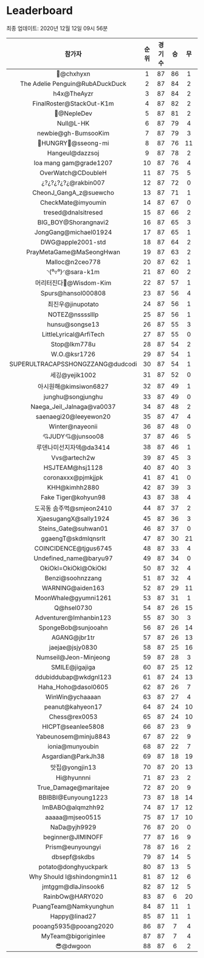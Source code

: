# Leaderboard
최종 업데이트: 2020년 12월 12일 09시 56분




| 참가자 | 순위 | 경기수 | 승 | 무 | 패 | 승점 |
|:---:|:---:|:---:|:---:|:---:|:---:|:---:|
| 👑@chxhyxn | 1 | 87 | 86 | 1 | 0 | 259 |
| The Adelie Penguin@RubADuckDuck | 2 | 87 | 84 | 2 | 1 | 254 |
| h4x@TheAyzr | 3 | 87 | 84 | 2 | 1 | 254 |
| FinalRoster@StackOut-K1m | 4 | 87 | 82 | 2 | 3 | 248 |
| 🥈@NepleDev | 5 | 87 | 81 | 2 | 4 | 245 |
| Null@L-HK | 6 | 87 | 79 | 4 | 4 | 241 |
| newbie@gh-BumsooKim | 7 | 87 | 79 | 3 | 5 | 240 |
| 🍗HUNGRY🍗@sseong-mi | 8 | 87 | 76 | 11 | 0 | 239 |
| Hangeul@dazzsoj | 9 | 87 | 78 | 2 | 7 | 236 |
| loa mang gam@grade1207 | 10 | 87 | 76 | 4 | 7 | 232 |
| OverWatch@CDoubleH | 11 | 87 | 75 | 5 | 7 | 230 |
| ¿?¿?¿?¿?¿@rakbin007 | 12 | 87 | 72 | 0 | 15 | 216 |
| CheonJ_GangA_z@suewcho | 13 | 87 | 71 | 1 | 15 | 214 |
| CheckMate@imyoumin | 14 | 87 | 67 | 0 | 20 | 201 |
| tresed@dnalsitresed | 15 | 87 | 66 | 2 | 19 | 200 |
| BIG_BOY@Shorangnavi2 | 16 | 87 | 65 | 3 | 19 | 198 |
| JongGang@michael01924 | 17 | 87 | 65 | 1 | 21 | 196 |
| DWG@apple2001-std | 18 | 87 | 64 | 2 | 21 | 194 |
| PrayMetaGame@MaSeongHwan | 19 | 87 | 63 | 2 | 22 | 191 |
| Malloc@n2ceo778 | 20 | 87 | 62 | 1 | 24 | 187 |
| ◝(⁰▿⁰)◜@sara-k1m | 21 | 87 | 60 | 2 | 25 | 182 |
| 머리터진다🤯@Wisdom-Kim | 22 | 87 | 57 | 1 | 29 | 172 |
| Spurs@hansol000808 | 23 | 87 | 56 | 4 | 27 | 172 |
| 최진우@jinupotato | 24 | 87 | 56 | 1 | 30 | 169 |
| NOTEZ@nsssslllp | 25 | 87 | 56 | 1 | 30 | 169 |
| hunsu@songse13 | 26 | 87 | 55 | 3 | 29 | 168 |
| LittleLyrical@ArfiTech | 27 | 87 | 55 | 0 | 32 | 165 |
| Stop@lkm778u | 28 | 87 | 54 | 2 | 31 | 164 |
| W.O.@ksr1726 | 29 | 87 | 54 | 1 | 32 | 163 |
| SUPERULTRACAPSSHONGZZANG@dudcodi | 30 | 87 | 54 | 1 | 32 | 163 |
| 세깅@yejik1002 | 31 | 87 | 52 | 0 | 35 | 156 |
| 아시원해@kimsiwon6827 | 32 | 87 | 49 | 1 | 37 | 148 |
| junghu@songjunghu | 33 | 87 | 49 | 0 | 38 | 147 |
| Naega_Jeil_Jalnaga@va0037 | 34 | 87 | 48 | 2 | 37 | 146 |
| saenaegi20@leeyewon20 | 35 | 87 | 47 | 4 | 36 | 145 |
| Winter@nayeonii | 36 | 87 | 48 | 0 | 39 | 144 |
| 💘JUDY💘@junsoo08 | 37 | 87 | 46 | 5 | 36 | 143 |
| 루덴나미선지자덱@da3414 | 38 | 87 | 46 | 1 | 40 | 139 |
| Vvs@artech2w | 39 | 87 | 45 | 3 | 39 | 138 |
| HSJTEAM@hsj1128 | 40 | 87 | 40 | 3 | 44 | 123 |
| coronaxxx@pjmkjjpk | 41 | 87 | 41 | 0 | 46 | 123 |
| KHH@kimhh2880 | 42 | 87 | 39 | 3 | 45 | 120 |
| Fake Tiger@kohyun98 | 43 | 87 | 38 | 4 | 45 | 118 |
| 도곡동 솜주먹@smjeon2410 | 44 | 87 | 37 | 2 | 48 | 113 |
| XjaesugangX@sally1924 | 45 | 87 | 36 | 3 | 48 | 111 |
| Steins_Gate@suhwan01 | 46 | 87 | 37 | 0 | 50 | 111 |
| ggaengT@skdmlqnsrlt | 47 | 87 | 30 | 21 | 36 | 111 |
| COINCIDENCE@tjgus6745 | 48 | 87 | 33 | 4 | 50 | 103 |
| Undefined_name@baryu97 | 49 | 87 | 34 | 0 | 53 | 102 |
| OkiOkl=OkiOkl@OkiOkl | 50 | 87 | 32 | 4 | 51 | 100 |
| Benzi@soohnzzang | 51 | 87 | 32 | 4 | 51 | 100 |
| WARNING@aiden163 | 52 | 87 | 29 | 11 | 47 | 98 |
| MoonWhale@gyumni1261 | 53 | 87 | 31 | 1 | 55 | 94 |
| Q@hsel0730 | 54 | 87 | 26 | 15 | 46 | 93 |
| Adventurer@Imhanbin123 | 55 | 87 | 30 | 3 | 54 | 93 |
| SpongeBob@sunjooahn | 56 | 87 | 26 | 14 | 47 | 92 |
| AGANG@jbr1tr | 57 | 87 | 26 | 13 | 48 | 91 |
| jaejae@jsjy0830 | 58 | 87 | 25 | 16 | 46 | 91 |
| Numseil@Jeon-Minjeong | 59 | 87 | 28 | 3 | 56 | 87 |
| SMILE@jigajiga | 60 | 87 | 25 | 12 | 50 | 87 |
| ddubiddubap@wkdgnl123 | 61 | 87 | 24 | 13 | 50 | 85 |
| Haha_Hoho@dasol0605 | 62 | 87 | 26 | 7 | 54 | 85 |
| WinWin@ychaaaan | 63 | 87 | 27 | 4 | 56 | 85 |
| peanut@kahyeon17 | 64 | 87 | 24 | 10 | 53 | 82 |
| Chess@rex0053 | 65 | 87 | 24 | 10 | 53 | 82 |
| HICPT@seanlee5808 | 66 | 87 | 23 | 9 | 55 | 78 |
| Yabeunosem@minju8843 | 67 | 87 | 22 | 9 | 56 | 75 |
| ionia@munyoubin | 68 | 87 | 22 | 7 | 58 | 73 |
| Asgardian@ParkJh38 | 69 | 87 | 18 | 19 | 50 | 73 |
| 맛집@yongjin13 | 70 | 87 | 20 | 13 | 54 | 73 |
| Hi@hyunnni | 71 | 87 | 23 | 2 | 62 | 71 |
| True_Damage@maritajee | 72 | 87 | 20 | 9 | 58 | 69 |
| BBIBBI@Eunyoung1223 | 73 | 87 | 18 | 14 | 55 | 68 |
| ImBABO@alqmzhh92 | 74 | 87 | 17 | 12 | 58 | 63 |
| aaaaa@mjseo0515 | 75 | 87 | 17 | 10 | 60 | 61 |
| NaDa@yjh9929 | 76 | 87 | 20 | 0 | 67 | 60 |
| beginner@JIMINOFF | 77 | 87 | 16 | 9 | 62 | 57 |
| Prism@eunyoungyi | 78 | 87 | 16 | 2 | 69 | 50 |
| dbsepf@skdbs | 79 | 87 | 14 | 5 | 68 | 47 |
| potato@donghyuckpark | 80 | 87 | 13 | 5 | 69 | 44 |
| Why Should I@shindongmin11 | 81 | 87 | 12 | 6 | 69 | 42 |
| jmtggm@dlaJinsook6 | 82 | 87 | 12 | 5 | 70 | 41 |
| RainbOw@HARY020 | 83 | 87 | 6 | 20 | 61 | 38 |
| PuangTeam@Namkyunghun | 84 | 87 | 11 | 1 | 75 | 34 |
| Happy@linad27 | 85 | 87 | 11 | 1 | 75 | 34 |
| pooang5935@pooang2020 | 86 | 87 | 7 | 4 | 76 | 25 |
| MyTeam@bigoriginlee | 87 | 87 | 7 | 4 | 76 | 25 |
| 😎@dwgoon | 88 | 87 | 6 | 2 | 79 | 20 |